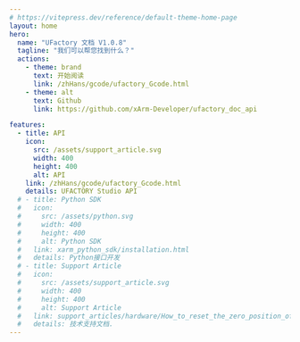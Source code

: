```yaml
---
# https://vitepress.dev/reference/default-theme-home-page
layout: home
hero:
  name: "UFactory 文档 V1.0.8"
  tagline: "我们可以帮您找到什么？"
  actions:
    - theme: brand
      text: 开始阅读
      link: /zhHans/gcode/ufactory_Gcode.html
    - theme: alt
      text: Github
      link: https://github.com/xArm-Developer/ufactory_doc_api

features:
  - title: API
    icon: 
      src: /assets/support_article.svg
      width: 400
      height: 400
      alt: API
    link: /zhHans/gcode/ufactory_Gcode.html
    details: UFACTORY Studio API
  # - title: Python SDK
  #   icon: 
  #     src: /assets/python.svg
  #     width: 400
  #     height: 400
  #     alt: Python SDK
  #   link: xarm_python_sdk/installation.html
  #   details: Python接口开发
  # - title: Support Article
  #   icon: 
  #     src: /assets/support_article.svg
  #     width: 400
  #     height: 400
  #     alt: Support Article
  #   link: support_articles/hardware/How_to_reset_the_zero_position_of_xArm_Gripper.html
  #   details: 技术支持文档.
---
```


